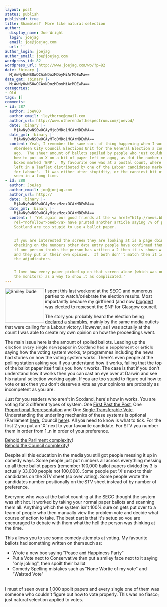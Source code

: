 ```yaml
---
layout: post
status: publish
published: true
title: Shambles?  More like natural selection
author:
  display_name: Joe Wright
  login: joejag
  email: joe@joejag.com
  url: ''
author_login: joejag
author_email: joe@joejag.com
wordpress_id: 82
wordpress_url: http://www.joejag.com/wp/?p=82
date: !binary |-
  MjAwNy0wNS0wOCAxNDozMDoyMiArMDEwMA==
date_gmt: !binary |-
  MjAwNy0wNS0wOCAxNDozMDoyMiArMDEwMA==
categories:
- Old
tags: []
comments:
- id: 287
  author: JoeVOD
  author_email: jleythorne@gmail.com
  author_url: http://www.otherendofthespectrum.com/joevod/
  date: !binary |-
    MjAwNy0wNS0wOCAyMjo0MDo1MCArMDEwMA==
  date_gmt: !binary |-
    MjAwNy0wNS0wOCAyMTo0MDo1MCArMDEwMA==
  content: Yeah, I remember the same sort of thing happening when I worked for the
    Aberdeen City Council Elections Unit for the General Election a couple of years
    ago.  The sheer amount of ballots spoiled by people who just couldn't work out
    how to put an X on a bit of paper left me agog, as did the number of drawn in
    boxes marked 'BNP'.  My favourite one was at a postal count, where someone had
    left in a leaflet distributed by one of the Labour candidates marked 'how to vote
    for Labour'.  It was either utter stupidity, or the canniest bit of satire I've
    seen in a long time.
- id: 288
  author: JoeJag
  author_email: joe@joejag.com
  author_url: http://
  date: !binary |-
    MjAwNy0wNS0wOCAyMzozMzoxOCArMDEwMA==
  date_gmt: !binary |-
    MjAwNy0wNS0wOCAyMjozMzoxOCArMDEwMA==
  content: ! 'Yet again our good friends at the <a href="http://news.bbc.co.uk/1/hi/scotland/6637387.stm"
    rel="nofollow">beeb</a> have printed another article saying 7% of people in
    Scotland are too stupid to use a ballot paper.


    If you are interested the screen they are looking at is a page doing double entry
    checking on the numbers other data entry people have confirmed them to be.  So
    if one person thinks the person has written a 2 then it is shown without indication
    and they put in their own opinion.  If both don''t match then it is flagged to
    the adjudicators.


    I love how every paper picked up on that screen alone (which was on like 5% of
    the monitors) as a way to show it as complicated.'
---
```

<p><img style="float: left; padding-right: 3px;" alt="Smiley Dude" height="110" width="125" src="http://www.votescotland.com/stv/images/vs-thumb-4.jpg"/>I spent this last weekend at the SECC and numerous parties to watch/celebrate the election results.  Most importantly because my girlfriend (and now <a href="http://bellgrovebelle.blogspot.com/index.html">blogger</a>) was elected to represent the SNP for Glasgow council.</p>
<p>The story you probably heard the election being <a href="http://www.telegraph.co.uk/news/main.jhtml;jsessionid=S4WXTQIKZJ53FQFIQMGCFFOAVCBQUIV0?xml=/news/2007/05/04/nelections804.xml">declared</a> <a href="http://news.bbc.co.uk/2/hi/uk_news/scotland/6623287.stm">a</a> <a href="http://www.theherald.co.uk/mostpopular.var.1380318.mostviewed.shambles_is_a_national_embarrassment.php">shambles</a>, mainly by the same media outlets that were calling for a Labour victory.  However, as I was actually at the count I was able to create my own opinion on how the proceedings went.</p>
<p>The main issue here is the amount of spoiled ballots.  Leading up the election every single newspaper in Scotland had a supplement or article saying how the voting system works, tv programmes including the news had stories on how the voting system works.  There's even people at the polling station asking you if you understand how it works, failing that the top of the ballot paper itself tells you how it works.  The case is that if you don't understand how it works then you can cast an eye over at Darwin and see his natural selection working again.  If you are too stupid to figure out how to vote or ask then you don't deserve a vote as your opinions are probably as incompetent as you are.</p>
<p>Just for you readers who aren't in Scotland, here's how in works.  You are voting for 3 different types of system.  One <a href="http://en.wikipedia.org/wiki/First_past_the_post">First Past the Post</a>, One <a href="http://en.wikipedia.org/wiki/Proportional_representation">Proportional Representation</a> and One <a href="http://en.wikipedia.org/wiki/Single_transferable_vote">Single Transferable Vote</a>.  Understanding the underling mechanics of these systems is optional (Parliament <a href="http://www.votescotland.com/stv/How_AMS_Works.pdf">here</a>, Council <a href="http://www.votescotland.com/stv/How_STV_Works.pdf">here</a>).  All you need to know is what to tick.  For the first 2 you put an 'X' next to your favourite candidate.  For STV you number them in order from 1..n in order of your preference.</p>
<p><a href="http://www.votescotland.com/stv/files/SP%20TV%20design%20V2.pdf">Behold the Parliment complexity</a>!<br />
<a href="http://www.votescotland.com/stv/files/LG.pdf">Behold the Council complexity</a>!</p>
<p>Despite all this education in the media you still got people messing it up in comedy ways.  Some people just put numbers all across everything messing up all there ballot papers (remember 100,000 ballot papers divided by 3 is actually 33,000 people not 100,000).  Some people put 'X's next to their candidates on the STV sheet (so over voting).  Some people wrote the candidates number positionally on the STV sheet instead of by number of preference.</p>
<p>Everyone who was at the ballot counting at the SECC thought the system was shit hot.  It worked by taking your normal paper ballots and scanning them all.  Anything which the system isn't 100% sure on gets put over to a team of people who then manually view the problem vote and decide what course of action to take.  The best part is that it's setup so you are encouraged to debate with them what the hell the person was thinking at the time.</p>
<p>This allows you to see some comedy attempts at voting.  My favourite ballots had something written on them such as:</p>
<ul>
<li>Wrote a new box saying "Peace and Happiness Party"</li>
<li>Put a Vote next to Conservative then put a smiley face next to it saying "only joking", then spoilt their ballot</li>
<li>Comedy Spelling mistakes such as "None Wortie of my vote" and "Waisted Vote"</li><br />
</ul></p>
<p>I must of seen over a 1,000 spolit papers and every single one of them was someone who couldn't figure out how to vote properly.  This was no fiasco; just natural selection applied to votes.</p>
